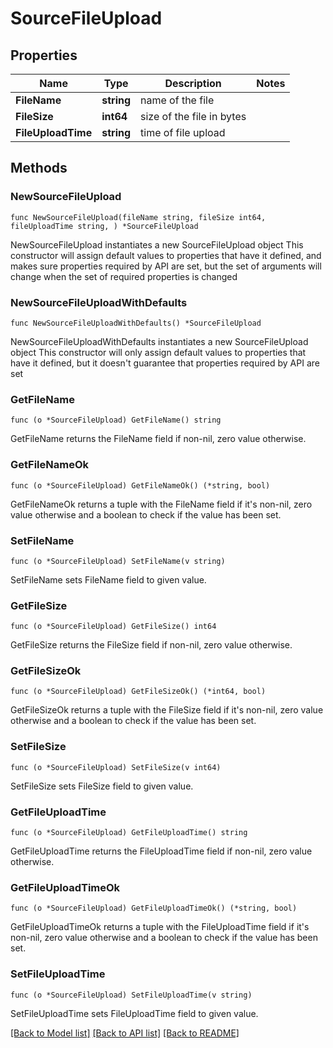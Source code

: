 # SourceFileUpload

## Properties

Name | Type | Description | Notes
------------ | ------------- | ------------- | -------------
**FileName** | **string** | name of the file | 
**FileSize** | **int64** | size of the file in bytes | 
**FileUploadTime** | **string** | time of file upload | 

## Methods

### NewSourceFileUpload

`func NewSourceFileUpload(fileName string, fileSize int64, fileUploadTime string, ) *SourceFileUpload`

NewSourceFileUpload instantiates a new SourceFileUpload object
This constructor will assign default values to properties that have it defined,
and makes sure properties required by API are set, but the set of arguments
will change when the set of required properties is changed

### NewSourceFileUploadWithDefaults

`func NewSourceFileUploadWithDefaults() *SourceFileUpload`

NewSourceFileUploadWithDefaults instantiates a new SourceFileUpload object
This constructor will only assign default values to properties that have it defined,
but it doesn't guarantee that properties required by API are set

### GetFileName

`func (o *SourceFileUpload) GetFileName() string`

GetFileName returns the FileName field if non-nil, zero value otherwise.

### GetFileNameOk

`func (o *SourceFileUpload) GetFileNameOk() (*string, bool)`

GetFileNameOk returns a tuple with the FileName field if it's non-nil, zero value otherwise
and a boolean to check if the value has been set.

### SetFileName

`func (o *SourceFileUpload) SetFileName(v string)`

SetFileName sets FileName field to given value.


### GetFileSize

`func (o *SourceFileUpload) GetFileSize() int64`

GetFileSize returns the FileSize field if non-nil, zero value otherwise.

### GetFileSizeOk

`func (o *SourceFileUpload) GetFileSizeOk() (*int64, bool)`

GetFileSizeOk returns a tuple with the FileSize field if it's non-nil, zero value otherwise
and a boolean to check if the value has been set.

### SetFileSize

`func (o *SourceFileUpload) SetFileSize(v int64)`

SetFileSize sets FileSize field to given value.


### GetFileUploadTime

`func (o *SourceFileUpload) GetFileUploadTime() string`

GetFileUploadTime returns the FileUploadTime field if non-nil, zero value otherwise.

### GetFileUploadTimeOk

`func (o *SourceFileUpload) GetFileUploadTimeOk() (*string, bool)`

GetFileUploadTimeOk returns a tuple with the FileUploadTime field if it's non-nil, zero value otherwise
and a boolean to check if the value has been set.

### SetFileUploadTime

`func (o *SourceFileUpload) SetFileUploadTime(v string)`

SetFileUploadTime sets FileUploadTime field to given value.



[[Back to Model list]](../README.md#documentation-for-models) [[Back to API list]](../README.md#documentation-for-api-endpoints) [[Back to README]](../README.md)


